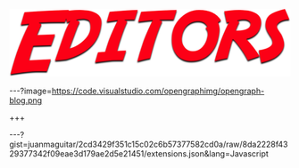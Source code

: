![editors](assets/img/editors.png)

---?image=https://code.visualstudio.com/opengraphimg/opengraph-blog.png

+++

---?gist=juanmaguitar/2cd3429f351c15c02c6b57377582cd0a/raw/8da2228f4329377342f09eae3d179ae2d5e21451/extensions.json&lang=Javascript